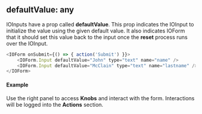 ## defaultValue: any

IOInputs have a prop called **defaultValue**. This prop indicates the IOInput to initialize the value using the given default value. It also indicates IOForm that it should set this value back to the input once the **reset** process runs over the IOInput.

```js
<IOForm onSubmit={() => { action('Submit') }}>
    <IOForm.Input defaultValue="John" type="text" name="name" />
    <IOForm.Input defaultValue="McClain" type="text" name="lastname" />
</IOForm>
```

#### Example

Use the right panel to access **Knobs** and interact with the form. Interactions will be logged into the **Actions** section.

<!-- STORY -->

<!-- PROPS -->